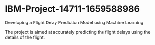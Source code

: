 # IBM-Project-14711-1659588986
Developing a Flight Delay Prediction Model using Machine Learning


The project is aimed at accurately predicting the flight delays using the details of the flight. 
